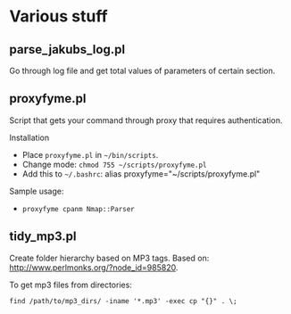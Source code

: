 Various stuff
=============

parse_jakubs_log.pl
-------------------
Go through log file and get total values of parameters of certain section.

proxyfyme.pl
------------
Script that gets your command through proxy that requires authentication.

Installation
 * Place `proxyfyme.pl` in `~/bin/scripts`.
 * Change mode: `chmod 755 ~/scripts/proxyfyme.pl`
 * Add this to `~/.bashrc`: alias proxyfyme="~/scripts/proxyfyme.pl"

Sample usage:
 * `proxyfyme cpanm Nmap::Parser`

tidy_mp3.pl
-----------
Create folder hierarchy based on MP3 tags. Based on: http://www.perlmonks.org/?node_id=985820.

To get mp3 files from directories:

    find /path/to/mp3_dirs/ -iname '*.mp3' -exec cp "{}" . \;